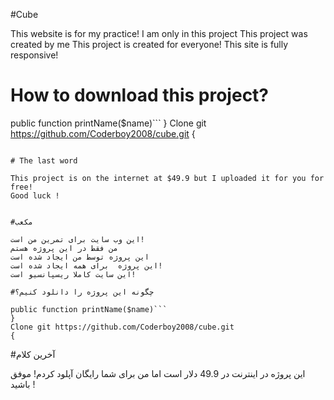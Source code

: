 #Cube

This website is for my practice!
I am only in this project
This project was created by me
This project is created for everyone!
This site is fully responsive!

# How to download this project?

public function printName($name)```
}
Clone git https://github.com/Coderboy2008/cube.git
{
```

# The last word

This project is on the internet at $49.9 but I uploaded it for you for free!
Good luck !


#مکعب

این وب سایت برای تمرین من است!
من فقط در این پروژه هستم
این پروژه توسط من ایجاد شده است
این پروژه  برای همه ایجاد شده است!
این سایت کاملا ریسپانسیو است!

#چگونه این پروژه را دانلود کنیم؟

public function printName($name)```
}
Clone git https://github.com/Coderboy2008/cube.git
{
```

#آخرین کلام

این پروژه در اینترنت در 49.9 دلار است اما من برای شما رایگان آپلود کردم!
موفق باشید !
